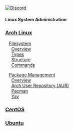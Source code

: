 [![Discord](https://img.shields.io/discord/1193946747878260767?color=blue&label=Discord&logo=discord&logoColor=white)](https://discord.gg/KmAkuNyr)

#### Linux System Administration

### [Arch Linux](https://github.com/shaun-barnard/linux-system-administration/tree/main/arch-linux)
&nbsp;&nbsp; [Filesystem](https://github.com/shaun-barnard/linux-system-administration/blob/main/arch-linux/filesystem.md)<br>
&nbsp;&nbsp;&nbsp;&nbsp; [Overview](https://github.com/shaun-barnard/linux-system-administration/blob/main/arch-linux/filesystem.md)<br>
&nbsp;&nbsp;&nbsp;&nbsp; [Types](https://github.com/shaun-barnard/linux-system-administration/blob/main/arch-linux/filesystem.md#types)<br>
&nbsp;&nbsp;&nbsp;&nbsp; [Structure](https://github.com/shaun-barnard/linux-system-administration/blob/main/arch-linux/filesystem.md#structure)<br>
&nbsp;&nbsp;&nbsp;&nbsp; [Commands](https://github.com/shaun-barnard/linux-system-administration/blob/main/arch-linux/filesystem.md#commands)<br>

&nbsp;&nbsp; [Package Management](https://github.com/shaun-barnard/linux-system-administration/blob/main/arch-linux/package-management.md)<br>
&nbsp;&nbsp;&nbsp;&nbsp; [Overview](https://github.com/shaun-barnard/linux-system-administration/blob/main/arch-linux/package-management.md#arch-linux-package-management)<br>
&nbsp;&nbsp;&nbsp;&nbsp; [Arch User Repository (AUR)](https://github.com/shaun-barnard/linux-system-administration/blob/main/arch-linux/package-management.md#arch-user-repository-aur)<br>
&nbsp;&nbsp;&nbsp;&nbsp; [Pacman](https://github.com/shaun-barnard/linux-system-administration/blob/main/arch-linux/package-management.md#pacman)<br>
&nbsp;&nbsp;&nbsp;&nbsp; [Yay](https://github.com/shaun-barnard/linux-system-administration/blob/main/arch-linux/package-management.md#yay-yet-another-yaourt)<br>

### [CentOS](https://github.com/shaun-barnard/linux-system-administration/tree/main/centos)
### [Ubuntu](https://github.com/shaun-barnard/linux-system-administration/tree/main/ubuntu)

